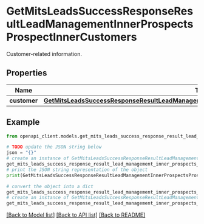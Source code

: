 # GetMitsLeadsSuccessResponseResultLeadManagementInnerProspectsProspectInnerCustomers

Customer-related information.

## Properties

Name | Type | Description | Notes
------------ | ------------- | ------------- | -------------
**customer** | [**GetMitsLeadsSuccessResponseResultLeadManagementInnerProspectsProspectInnerCustomersCustomer**](GetMitsLeadsSuccessResponseResultLeadManagementInnerProspectsProspectInnerCustomersCustomer.md) |  | [optional] 

## Example

```python
from openapi_client.models.get_mits_leads_success_response_result_lead_management_inner_prospects_prospect_inner_customers import GetMitsLeadsSuccessResponseResultLeadManagementInnerProspectsProspectInnerCustomers

# TODO update the JSON string below
json = "{}"
# create an instance of GetMitsLeadsSuccessResponseResultLeadManagementInnerProspectsProspectInnerCustomers from a JSON string
get_mits_leads_success_response_result_lead_management_inner_prospects_prospect_inner_customers_instance = GetMitsLeadsSuccessResponseResultLeadManagementInnerProspectsProspectInnerCustomers.from_json(json)
# print the JSON string representation of the object
print(GetMitsLeadsSuccessResponseResultLeadManagementInnerProspectsProspectInnerCustomers.to_json())

# convert the object into a dict
get_mits_leads_success_response_result_lead_management_inner_prospects_prospect_inner_customers_dict = get_mits_leads_success_response_result_lead_management_inner_prospects_prospect_inner_customers_instance.to_dict()
# create an instance of GetMitsLeadsSuccessResponseResultLeadManagementInnerProspectsProspectInnerCustomers from a dict
get_mits_leads_success_response_result_lead_management_inner_prospects_prospect_inner_customers_from_dict = GetMitsLeadsSuccessResponseResultLeadManagementInnerProspectsProspectInnerCustomers.from_dict(get_mits_leads_success_response_result_lead_management_inner_prospects_prospect_inner_customers_dict)
```
[[Back to Model list]](../README.md#documentation-for-models) [[Back to API list]](../README.md#documentation-for-api-endpoints) [[Back to README]](../README.md)



